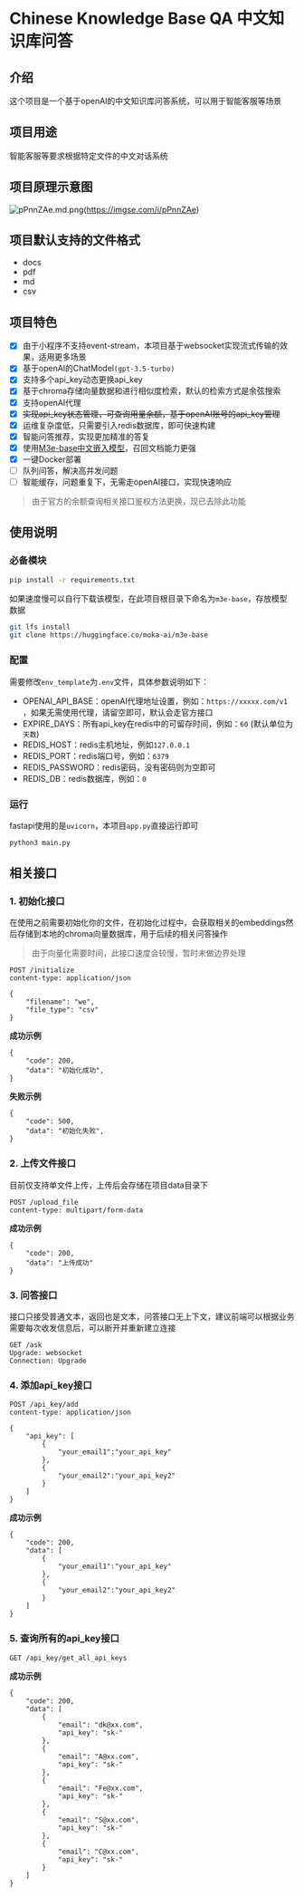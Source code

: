 # Chinese Knowledge Base QA 中文知识库问答

## 介绍
这个项目是一个基于openAI的中文知识库问答系统，可以用于智能客服等场景

## 项目用途
智能客服等要求根据特定文件的中文对话系统

## 项目原理示意图
![pPnnZAe.md.png](https://s1.ax1x.com/2023/08/11/pPnnZAe.md.png)(https://imgse.com/i/pPnnZAe)

## 项目默认支持的文件格式
- docs
- pdf
- md
- csv

## 项目特色
- [x] 由于小程序不支持event-stream，本项目基于websocket实现流式传输的效果，适用更多场景
- [x] 基于openAI的ChatModel`(gpt-3.5-turbo)`
- [x] 支持多个api_key动态更换api_key
- [x] 基于chroma存储向量数据和进行相似度检索，默认的检索方式是余弦搜索
- [x] 支持openAI代理
- [x] ~~实现api_key状态管理，可查询用量余额，基于openAI账号的api_key管理~~
- [x] 运维复杂度低，只需要引入redis数据库，即可快速构建
- [x] 智能问答推荐，实现更加精准的答复
- [x] 使用[M3e-base中文嵌入模型](https://huggingface.co/moka-ai/m3e-base)，召回文档能力更强
- [x] 一键Docker部署
- [ ] 队列问答，解决高并发问题
- [ ] 智能缓存，问题重复下，无需走openAI接口，实现快速响应

> 由于官方的余额查询相关接口鉴权方法更换，现已去除此功能

## 使用说明

### 必备模块 
```bash
pip install -r requirements.txt
```

如果速度慢可以自行下载该模型，在此项目根目录下命名为`m3e-base`，存放模型数据
```bash
git lfs install
git clone https://huggingface.co/moka-ai/m3e-base
```

### 配置
需要修改`env_template`为`.env`文件，具体参数说明如下：
- OPENAI_API_BASE：openAI代理地址设置，例如：`https://xxxxx.com/v1` ，如果无需使用代理，请留空即可，默认会走官方接口
- EXPIRE_DAYS：所有api_key在redis中的可留存时间，例如：`60` (默认单位为`天数`)
- REDIS_HOST：redis主机地址，例如`127.0.0.1`
- REDIS_PORT：redis端口号，例如：`6379`
- REDIS_PASSWORD：redis密码，没有密码则为空即可
- REDIS_DB：redis数据库，例如：`0`


### 运行
fastapi使用的是`uvicorn`，本项目`app.py`直接运行即可
```bash
python3 main.py
```

## 相关接口

### 1. 初始化接口
在使用之前需要初始化你的文件，在初始化过程中，会获取相关的embeddings然后存储到本地的chroma向量数据库，用于后续的相关问答操作
> 由于向量化需要时间，此接口速度会较慢，暂时未做边界处理
```
POST /initialize
content-type: application/json

{
    "filename": "we",
    "file_type": "csv"
}

```

**成功示例**
```
{
    "code": 200,
    "data": "初始化成功",
}

```


**失败示例**
```
{
    "code": 500,
    "data": "初始化失败",
}
```

### 2. 上传文件接口
目前仅支持单文件上传，上传后会存储在项目data目录下
```
POST /upload_file
content-type: multipart/form-data
```

**成功示例**
```
{
    "code": 200,
    "data": "上传成功"
}
```


### 3. 问答接口
接口只接受普通文本，返回也是文本，问答接口无上下文，建议前端可以根据业务需要每次收发信息后，可以断开并重新建立连接
```
GET /ask
Upgrade: websocket
Connection: Upgrade
```


### 4. 添加api_key接口
```
POST /api_key/add
content-type: application/json

{
    "api_key": [
        {
            "your_email1":"your_api_key"
        },
        {
            "your_email2":"your_api_key2"
        }
    ]
}
```

**成功示例**
```
{
    "code": 200,
    "data": [
        {
            "your_email1":"your_api_key"
        },
        {
            "your_email2":"your_api_key2"
        }
    ]
}
```
### 5. 查询所有的api_key接口
```
GET /api_key/get_all_api_keys
```

**成功示例**
```
{
    "code": 200,
    "data": [
        {
            "email": "dk@xx.com",
            "api_key": "sk-"
        },
        {
            "email": "A@xx.com",
            "api_key": "sk-"
        },
        {
            "email": "Fe@xx.com",
            "api_key": "sk-"
        },
        {
            "email": "S@xx.com",
            "api_key": "sk-"
        },
        {
            "email": "C@xx.com",
            "api_key": "sk-"
        }
    ]
}
```